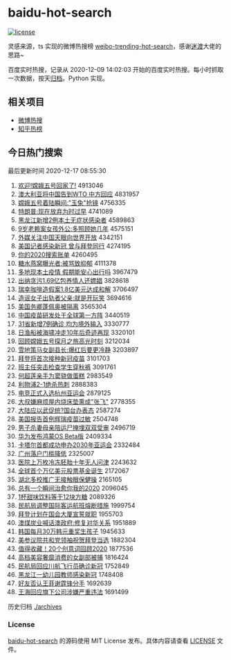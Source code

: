 # baidu-hot-search

[![license](https://img.shields.io/github/license/Arrackisarookie/baidu-hot-search)](https://github.com/Arrackisarookie/baidu-hot-search/blob/master/LICENSE)

灵感来源，ts 实现的微博热搜榜 [weibo-trending-hot-search](https://github.com/justjavac/weibo-trending-hot-search)，感谢[迷渡](https://github.com/justjavac)大佬的思路~

百度实时热搜，记录从 2020-12-09 14:02:03 开始的百度实时热搜。每小时抓取一次数据，按天[归档](./archives)。Python 实现。

## 相关项目
+ [微博热搜](https://github.com/Arrackisarookie/weibo-hot-search)
+ [知乎热榜](https://github.com/Arrackisarookie/zhihu-top-search)

## 今日热门搜索

<!-- Rank Begin -->

最后更新时间 2020-12-17 08:55:30

1. [欢迎!嫦娥五号回家了!](http://www.baidu.com/baidu?cl=3&tn=SE_baiduhomet8_jmjb7mjw&rsv_dl=fyb_top&fr=top1000&wd=%BB%B6%D3%AD%21%E6%CF%B6%F0%CE%E5%BA%C5%BB%D8%BC%D2%C1%CB%21) 4913046
1. [澳大利亚将中国告到WTO 中方回应](http://www.baidu.com/baidu?cl=3&tn=SE_baiduhomet8_jmjb7mjw&rsv_dl=fyb_top&fr=top1000&wd=%B0%C4%B4%F3%C0%FB%D1%C7%BD%AB%D6%D0%B9%FA%B8%E6%B5%BDWTO%20%D6%D0%B7%BD%BB%D8%D3%A6) 4831957
1. [嫦娥五号着陆瞬间:"玉兔"抢镜](http://www.baidu.com/baidu?cl=3&tn=SE_baiduhomet8_jmjb7mjw&rsv_dl=fyb_top&fr=top1000&wd=%E6%CF%B6%F0%CE%E5%BA%C5%D7%C5%C2%BD%CB%B2%BC%E4%3A%22%D3%F1%CD%C3%22%C7%C0%BE%B5) 4756335
1. [特朗普:现在放弃为时过早](http://www.baidu.com/baidu?cl=3&tn=SE_baiduhomet8_jmjb7mjw&rsv_dl=fyb_top&fr=top1000&wd=%CC%D8%C0%CA%C6%D5%3A%CF%D6%D4%DA%B7%C5%C6%FA%CE%AA%CA%B1%B9%FD%D4%E7) 4741089
1. [黑龙江新增2例本土无症状感染者](http://www.baidu.com/baidu?cl=3&tn=SE_baiduhomet8_jmjb7mjw&rsv_dl=fyb_top&fr=top1000&wd=%BA%DA%C1%FA%BD%AD%D0%C2%D4%F62%C0%FD%B1%BE%CD%C1%CE%DE%D6%A2%D7%B4%B8%D0%C8%BE%D5%DF) 4589863
1. [9岁老赖案女孩外公:多照顾她几年](http://www.baidu.com/baidu?cl=3&tn=SE_baiduhomet8_jmjb7mjw&rsv_dl=fyb_top&fr=top1000&wd=9%CB%EA%C0%CF%C0%B5%B0%B8%C5%AE%BA%A2%CD%E2%B9%AB%3A%B6%E0%D5%D5%B9%CB%CB%FD%BC%B8%C4%EA) 4575151
1. [外媒关注中国天眼向世界开放](http://www.baidu.com/baidu?cl=3&tn=SE_baiduhomet8_jmjb7mjw&rsv_dl=fyb_top&fr=top1000&wd=%CD%E2%C3%BD%B9%D8%D7%A2%D6%D0%B9%FA%CC%EC%D1%DB%CF%F2%CA%C0%BD%E7%BF%AA%B7%C5) 4342151
1. [美国记者感染新冠 曾与拜登同行](http://www.baidu.com/baidu?cl=3&tn=SE_baiduhomet8_jmjb7mjw&rsv_dl=fyb_top&fr=top1000&wd=%C3%C0%B9%FA%BC%C7%D5%DF%B8%D0%C8%BE%D0%C2%B9%DA%20%D4%F8%D3%EB%B0%DD%B5%C7%CD%AC%D0%D0) 4274195
1. [你的2020搜索账单](http://www.baidu.com/baidu?cl=3&tn=SE_baiduhomet8_jmjb7mjw&rsv_dl=fyb_top&fr=top1000&wd=%C4%E3%B5%C42020%CB%D1%CB%F7%D5%CB%B5%A5) 4260495
1. [糖水燕窝曝光者:被骂致抑郁](http://www.baidu.com/baidu?cl=3&tn=SE_baiduhomet8_jmjb7mjw&rsv_dl=fyb_top&fr=top1000&wd=%CC%C7%CB%AE%D1%E0%CE%D1%C6%D8%B9%E2%D5%DF%3A%B1%BB%C2%EE%D6%C2%D2%D6%D3%F4) 4111378
1. [多地现本土疫情 假期能安心出行吗](http://www.baidu.com/baidu?cl=3&tn=SE_baiduhomet8_jmjb7mjw&rsv_dl=fyb_top&fr=top1000&wd=%B6%E0%B5%D8%CF%D6%B1%BE%CD%C1%D2%DF%C7%E9%20%BC%D9%C6%DA%C4%DC%B0%B2%D0%C4%B3%F6%D0%D0%C2%F0) 3967479
1. [出纳贪污1.69亿包养情人还嫖娼](http://www.baidu.com/baidu?cl=3&tn=SE_baiduhomet8_jmjb7mjw&rsv_dl=fyb_top&fr=top1000&wd=%B3%F6%C4%C9%CC%B0%CE%DB1.69%D2%DA%B0%FC%D1%F8%C7%E9%C8%CB%BB%B9%E6%CE%E6%BD) 3828618
1. [瑞幸咖啡造假案1.8亿美元达成和解](http://www.baidu.com/baidu?cl=3&tn=SE_baiduhomet8_jmjb7mjw&rsv_dl=fyb_top&fr=top1000&wd=%C8%F0%D0%D2%BF%A7%B7%C8%D4%EC%BC%D9%B0%B81.8%D2%DA%C3%C0%D4%AA%B4%EF%B3%C9%BA%CD%BD%E2) 3706497
1. [造谣女子出轨者父亲:就是开玩笑](http://www.baidu.com/baidu?cl=3&tn=SE_baiduhomet8_jmjb7mjw&rsv_dl=fyb_top&fr=top1000&wd=%D4%EC%D2%A5%C5%AE%D7%D3%B3%F6%B9%EC%D5%DF%B8%B8%C7%D7%3A%BE%CD%CA%C7%BF%AA%CD%E6%D0%A6) 3694616
1. [美国务卿蓬佩奥被隔离](http://www.baidu.com/baidu?cl=3&tn=SE_baiduhomet8_jmjb7mjw&rsv_dl=fyb_top&fr=top1000&wd=%C3%C0%B9%FA%CE%F1%C7%E4%C5%EE%C5%E5%B0%C2%B1%BB%B8%F4%C0%EB) 3565304
1. [中国疫苗研发处于全球第一方阵](http://www.baidu.com/baidu?cl=3&tn=SE_baiduhomet8_jmjb7mjw&rsv_dl=fyb_top&fr=top1000&wd=%D6%D0%B9%FA%D2%DF%C3%E7%D1%D0%B7%A2%B4%A6%D3%DA%C8%AB%C7%F2%B5%DA%D2%BB%B7%BD%D5%F3) 3440519
1. [31省新增7例确诊 均为境外输入](http://www.baidu.com/baidu?cl=3&tn=SE_baiduhomet8_jmjb7mjw&rsv_dl=fyb_top&fr=top1000&wd=31%CA%A1%D0%C2%D4%F67%C0%FD%C8%B7%D5%EF%20%BE%F9%CE%AA%BE%B3%CD%E2%CA%E4%C8%EB) 3330777
1. [日渔船被海啸冲走10年后奇迹再现](http://www.baidu.com/baidu?cl=3&tn=SE_baiduhomet8_jmjb7mjw&rsv_dl=fyb_top&fr=top1000&wd=%C8%D5%D3%E6%B4%AC%B1%BB%BA%A3%D0%A5%B3%E5%D7%DF10%C4%EA%BA%F3%C6%E6%BC%A3%D4%D9%CF%D6) 3320101
1. [回顾嫦娥五号探月之旅高光时刻](http://www.baidu.com/baidu?cl=3&tn=SE_baiduhomet8_jmjb7mjw&rsv_dl=fyb_top&fr=top1000&wd=%BB%D8%B9%CB%E6%CF%B6%F0%CE%E5%BA%C5%CC%BD%D4%C2%D6%AE%C2%C3%B8%DF%B9%E2%CA%B1%BF%CC) 3212034
1. [雪地策马女副县长:爆红后要更冷静](http://www.baidu.com/baidu?cl=3&tn=SE_baiduhomet8_jmjb7mjw&rsv_dl=fyb_top&fr=top1000&wd=%D1%A9%B5%D8%B2%DF%C2%ED%C5%AE%B8%B1%CF%D8%B3%A4%3A%B1%AC%BA%EC%BA%F3%D2%AA%B8%FC%C0%E4%BE%B2) 3203897
1. [拜登将首次接种新冠疫苗](http://www.baidu.com/baidu?cl=3&tn=SE_baiduhomet8_jmjb7mjw&rsv_dl=fyb_top&fr=top1000&wd=%B0%DD%B5%C7%BD%AB%CA%D7%B4%CE%BD%D3%D6%D6%D0%C2%B9%DA%D2%DF%C3%E7) 3101703
1. [班主任突击检查学生穿秋裤](http://www.baidu.com/baidu?cl=3&tn=SE_baiduhomet8_jmjb7mjw&rsv_dl=fyb_top&fr=top1000&wd=%B0%E0%D6%F7%C8%CE%CD%BB%BB%F7%BC%EC%B2%E9%D1%A7%C9%FA%B4%A9%C7%EF%BF%E3) 3091761
1. [何超莲亲手为窦骁做蛋糕](http://www.baidu.com/baidu?cl=3&tn=SE_baiduhomet8_jmjb7mjw&rsv_dl=fyb_top&fr=top1000&wd=%BA%CE%B3%AC%C1%AB%C7%D7%CA%D6%CE%AA%F1%BC%E6%E7%D7%F6%B5%B0%B8%E2) 2983549
1. [利物浦2-1绝杀热刺](http://www.baidu.com/baidu?cl=3&tn=SE_baiduhomet8_jmjb7mjw&rsv_dl=fyb_top&fr=top1000&wd=%C0%FB%CE%EF%C6%D62-1%BE%F8%C9%B1%C8%C8%B4%CC) 2888383
1. [电竞正式入选杭州亚运会](http://www.baidu.com/baidu?cl=3&tn=SE_baiduhomet8_jmjb7mjw&rsv_dl=fyb_top&fr=top1000&wd=%B5%E7%BE%BA%D5%FD%CA%BD%C8%EB%D1%A1%BA%BC%D6%DD%D1%C7%D4%CB%BB%E1) 2879125
1. [大叔嫌麻烦屋内烧床垫熏成"张飞"](http://www.baidu.com/baidu?cl=3&tn=SE_baiduhomet8_jmjb7mjw&rsv_dl=fyb_top&fr=top1000&wd=%B4%F3%CA%E5%CF%D3%C2%E9%B7%B3%CE%DD%C4%DA%C9%D5%B4%B2%B5%E6%D1%AC%B3%C9%22%D5%C5%B7%C9%22) 2778355
1. [大陆应以武促统?国台办表态](http://www.baidu.com/baidu?cl=3&tn=SE_baiduhomet8_jmjb7mjw&rsv_dl=fyb_top&fr=top1000&wd=%B4%F3%C2%BD%D3%A6%D2%D4%CE%E4%B4%D9%CD%B3%3F%B9%FA%CC%A8%B0%EC%B1%ED%CC%AC) 2587274
1. [美国报告首例辉瑞疫苗过敏](http://www.baidu.com/baidu?cl=3&tn=SE_baiduhomet8_jmjb7mjw&rsv_dl=fyb_top&fr=top1000&wd=%C3%C0%B9%FA%B1%A8%B8%E6%CA%D7%C0%FD%BB%D4%C8%F0%D2%DF%C3%E7%B9%FD%C3%F4) 2504748
1. [男子杀妻母亲陪运尸掩埋双双受审](http://www.baidu.com/baidu?cl=3&tn=SE_baiduhomet8_jmjb7mjw&rsv_dl=fyb_top&fr=top1000&wd=%C4%D0%D7%D3%C9%B1%C6%DE%C4%B8%C7%D7%C5%E3%D4%CB%CA%AC%D1%DA%C2%F1%CB%AB%CB%AB%CA%DC%C9%F3) 2496719
1. [华为发布鸿蒙OS Beta版](http://www.baidu.com/baidu?cl=3&tn=SE_baiduhomet8_jmjb7mjw&rsv_dl=fyb_top&fr=top1000&wd=%BB%AA%CE%AA%B7%A2%B2%BC%BA%E8%C3%C9OS%20Beta%B0%E6) 2409334
1. [卡塔尔首都成功申办2030年亚运会](http://www.baidu.com/baidu?cl=3&tn=SE_baiduhomet8_jmjb7mjw&rsv_dl=fyb_top&fr=top1000&wd=%BF%A8%CB%FE%B6%FB%CA%D7%B6%BC%B3%C9%B9%A6%C9%EA%B0%EC2030%C4%EA%D1%C7%D4%CB%BB%E1) 2332484
1. [广州落户门槛降低](http://www.baidu.com/baidu?cl=3&tn=SE_baiduhomet8_jmjb7mjw&rsv_dl=fyb_top&fr=top1000&wd=%B9%E3%D6%DD%C2%E4%BB%A7%C3%C5%BC%F7%BD%B5%B5%CD) 2325007
1. [医院上万枚冷冻胚胎十年无人问津](http://www.baidu.com/baidu?cl=3&tn=SE_baiduhomet8_jmjb7mjw&rsv_dl=fyb_top&fr=top1000&wd=%D2%BD%D4%BA%C9%CF%CD%F2%C3%B6%C0%E4%B6%B3%C5%DF%CC%A5%CA%AE%C4%EA%CE%DE%C8%CB%CE%CA%BD%F2) 2243632
1. [全球首个万亿美元股票基金诞生](http://www.baidu.com/baidu?cl=3&tn=SE_baiduhomet8_jmjb7mjw&rsv_dl=fyb_top&fr=top1000&wd=%C8%AB%C7%F2%CA%D7%B8%F6%CD%F2%D2%DA%C3%C0%D4%AA%B9%C9%C6%B1%BB%F9%BD%F0%B5%AE%C9%FA) 2172067
1. [湖北多校推广无接触眼保健操](http://www.baidu.com/baidu?cl=3&tn=SE_baiduhomet8_jmjb7mjw&rsv_dl=fyb_top&fr=top1000&wd=%BA%FE%B1%B1%B6%E0%D0%A3%CD%C6%B9%E3%CE%DE%BD%D3%B4%A5%D1%DB%B1%A3%BD%A1%B2%D9) 2165105
1. [总有一个瞬间治愈你我的2020](http://www.baidu.com/baidu?cl=3&tn=SE_baiduhomet8_jmjb7mjw&rsv_dl=fyb_top&fr=top1000&wd=%D7%DC%D3%D0%D2%BB%B8%F6%CB%B2%BC%E4%D6%CE%D3%FA%C4%E3%CE%D2%B5%C42020) 2096045
1. [1杯甜味饮料等于12块方糖](http://www.baidu.com/baidu?cl=3&tn=SE_baiduhomet8_jmjb7mjw&rsv_dl=fyb_top&fr=top1000&wd=1%B1%AD%CC%F0%CE%B6%D2%FB%C1%CF%B5%C8%D3%DA12%BF%E9%B7%BD%CC%C7) 2089326
1. [民航局调整国际客运航班熔断措施](http://www.baidu.com/baidu?cl=3&tn=SE_baiduhomet8_jmjb7mjw&rsv_dl=fyb_top&fr=top1000&wd=%C3%F1%BA%BD%BE%D6%B5%F7%D5%FB%B9%FA%BC%CA%BF%CD%D4%CB%BA%BD%B0%E0%C8%DB%B6%CF%B4%EB%CA%A9) 1999754
1. [拜登计划在国会大厦宣誓就职](http://www.baidu.com/baidu?cl=3&tn=SE_baiduhomet8_jmjb7mjw&rsv_dl=fyb_top&fr=top1000&wd=%B0%DD%B5%C7%BC%C6%BB%AE%D4%DA%B9%FA%BB%E1%B4%F3%CF%C3%D0%FB%CA%C4%BE%CD%D6%B0) 1955703
1. [澳煤炭业喊话澳政府:修复对华关系](http://www.baidu.com/baidu?cl=3&tn=SE_baiduhomet8_jmjb7mjw&rsv_dl=fyb_top&fr=top1000&wd=%B0%C4%C3%BA%CC%BF%D2%B5%BA%B0%BB%B0%B0%C4%D5%FE%B8%AE%3A%D0%DE%B8%B4%B6%D4%BB%AA%B9%D8%CF%B5) 1951889
1. [韩国每月30万韩元重奖生孩子](http://www.baidu.com/baidu?cl=3&tn=SE_baiduhomet8_jmjb7mjw&rsv_dl=fyb_top&fr=top1000&wd=%BA%AB%B9%FA%C3%BF%D4%C230%CD%F2%BA%AB%D4%AA%D6%D8%BD%B1%C9%FA%BA%A2%D7%D3) 1945633
1. [美参议院共和党领袖祝贺拜登当选](http://www.baidu.com/baidu?cl=3&tn=SE_baiduhomet8_jmjb7mjw&rsv_dl=fyb_top&fr=top1000&wd=%C3%C0%B2%CE%D2%E9%D4%BA%B9%B2%BA%CD%B5%B3%C1%EC%D0%E4%D7%A3%BA%D8%B0%DD%B5%C7%B5%B1%D1%A1) 1882304
1. [值得收藏！20个创意词回顾2020](http://www.baidu.com/baidu?cl=3&tn=SE_baiduhomet8_jmjb7mjw&rsv_dl=fyb_top&fr=top1000&wd=%D6%B5%B5%C3%CA%D5%B2%D8%A3%A120%B8%F6%B4%B4%D2%E2%B4%CA%BB%D8%B9%CB2020) 1877536
1. [高档美容奢靡消费的女副部被捕](http://www.baidu.com/baidu?cl=3&tn=SE_baiduhomet8_jmjb7mjw&rsv_dl=fyb_top&fr=top1000&wd=%B8%DF%B5%B5%C3%C0%C8%DD%C9%DD%C3%D2%CF%FB%B7%D1%B5%C4%C5%AE%B8%B1%B2%BF%B1%BB%B2%B6) 1816424
1. [民航局回应川航飞行员确诊新冠](http://www.baidu.com/baidu?cl=3&tn=SE_baiduhomet8_jmjb7mjw&rsv_dl=fyb_top&fr=top1000&wd=%C3%F1%BA%BD%BE%D6%BB%D8%D3%A6%B4%A8%BA%BD%B7%C9%D0%D0%D4%B1%C8%B7%D5%EF%D0%C2%B9%DA) 1752849
1. [黑龙江一幼儿园教师感染新冠](http://www.baidu.com/baidu?cl=3&tn=SE_baiduhomet8_jmjb7mjw&rsv_dl=fyb_top&fr=top1000&wd=%BA%DA%C1%FA%BD%AD%D2%BB%D3%D7%B6%F9%D4%B0%BD%CC%CA%A6%B8%D0%C8%BE%D0%C2%B9%DA) 1748408
1. [好友否认王菲谢霆锋分手](http://www.baidu.com/baidu?cl=3&tn=SE_baiduhomet8_jmjb7mjw&rsv_dl=fyb_top&fr=top1000&wd=%BA%C3%D3%D1%B7%F1%C8%CF%CD%F5%B7%C6%D0%BB%F6%AA%B7%E6%B7%D6%CA%D6) 1692639
1. [王海回应旗下公司涉嫌严重违法](http://www.baidu.com/baidu?cl=3&tn=SE_baiduhomet8_jmjb7mjw&rsv_dl=fyb_top&fr=top1000&wd=%CD%F5%BA%A3%BB%D8%D3%A6%C6%EC%CF%C2%B9%AB%CB%BE%C9%E6%CF%D3%D1%CF%D6%D8%CE%A5%B7%A8) 1691499
<!-- Rank End -->

历史归档 [./archives](./archives)

### License

[baidu-hot-search](https://github.com/Arrackisarookie/baidu-hot-search) 的源码使用 MIT License 发布。具体内容请查看 [LICENSE](./LICENSE) 文件。
